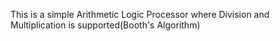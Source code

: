 This is a simple Arithmetic Logic Processor where Division and Multiplication is supported(Booth's Algorithm)
